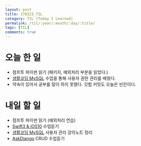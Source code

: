 ```yaml
---
layout: post
title: 170323_TIL
category: TIL (Today I Learned)
permalink: /til/:year/:month/:day/:title/
tags: [TIL]
comments: true
---
```

# 오늘 한 일
- 점프투 파이썬 읽기 (패키지, 예외처리 부분을 읽었다.)
- [생활코딩 MySQL](https://opentutorials.org/course/195) 수업을 통해 사용자 권한 관리를 배웠다.
- 약속이 있어서 공부를 많이 하지 못했다. 깃헙 커밋도 오늘은 빈칸이다.   


# 내일 할 일
- 점프투 파이썬 읽기 (예외처리 연습)
- [Swift3 & iOS10](https://www.inflearn.com/course/swift3-%EC%8A%A4%EC%9C%84%ED%94%84%ED%8A%B8-ios-%EA%B0%9C%EB%B0%9C-%EA%B0%95%EC%A2%8C/) 수업듣기
- [생활코딩 MySQL](https://opentutorials.org/course/195) 사용자 관리 강의노트 정리
- [AskDjango](https://nomade.kr/vod/django/) CRUD 수업듣기
